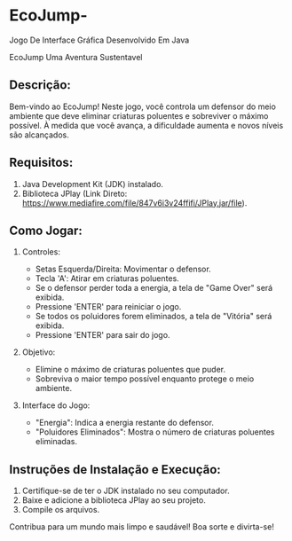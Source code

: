 # EcoJump-
Jogo De Interface Gráfica Desenvolvido Em Java


EcoJump Uma Aventura Sustentavel 

Descrição:
-----------
Bem-vindo ao EcoJump! Neste jogo, você controla um defensor do meio ambiente que deve eliminar criaturas poluentes e sobreviver o máximo possível. À medida que você avança, a dificuldade aumenta e novos níveis são alcançados.

Requisitos:
-----------
1. Java Development Kit (JDK) instalado.
2. Biblioteca JPlay (Link Direto: https://www.mediafire.com/file/847v6i3v24ffifi/JPlay.jar/file).

Como Jogar:
-----------
1. Controles:
   - Setas Esquerda/Direita: Movimentar o defensor.
   - Tecla 'A': Atirar em criaturas poluentes.
   - Se o defensor perder toda a energia, a tela de "Game Over" será exibida.
   - Pressione 'ENTER' para reiniciar o jogo.
   - Se todos os poluidores forem eliminados, a tela de "Vitória" será exibida.
   - Pressione 'ENTER' para sair do jogo.

2. Objetivo:
   - Elimine o máximo de criaturas poluentes que puder.
   - Sobreviva o maior tempo possível enquanto protege o meio ambiente.

3. Interface do Jogo:
   - "Energia": Indica a energia restante do defensor.
   - "Poluidores Eliminados": Mostra o número de criaturas poluentes eliminadas.

Instruções de Instalação e Execução:
-------------------------------------
1. Certifique-se de ter o JDK instalado no seu computador.
2. Baixe e adicione a biblioteca JPlay ao seu projeto.
3. Compile os arquivos.

Contribua para um mundo mais limpo e saudável! Boa sorte e divirta-se!

